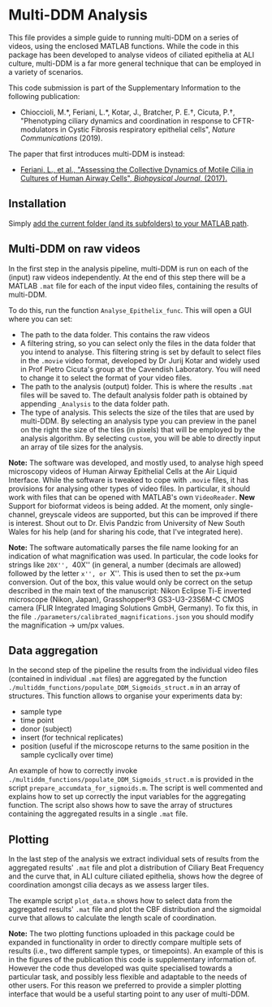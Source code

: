 # Multi-DDM Analysis

This file provides a simple guide to running multi-DDM on a series of videos, using the enclosed MATLAB functions. While the code in this package has been developed to analyse videos of ciliated epithelia at ALI culture, multi-DDM is a far more general technique that can be employed in a variety of scenarios.

This code submission is part of the Supplementary Information to the following publication:

* Chioccioli, M.\*, Feriani, L.\*, Kotar, J., Bratcher, P. E.†, Cicuta, P.†,
"Phenotyping ciliary dynamics and coordination in response to CFTR-modulators in Cystic Fibrosis respiratory epithelial cells",
*Nature Communications* (2019).


The paper that first introduces multi-DDM is instead:

* [Feriani, L., et al.,
"Assessing the Collective Dynamics of Motile Cilia in Cultures of Human Airway Cells",
*Biohpysical Journal*, (2017).](https://doi.org/10.1016/j.bpj.2017.05.028)


## Installation

Simply [add the current folder (and its subfolders) to your MATLAB path](https://uk.mathworks.com/help/matlab/ref/addpath.html).

## Multi-DDM on raw videos

In the first step in the analysis pipeline, multi-DDM is run on each of the (input) raw videos independently. At the end of this step there will be a MATLAB `.mat` file for each of the input video files, containing the results of multi-DDM.

To do this, run the function `Analyse_Epithelix_func`. This will open a GUI where you can set:
* The path to the data folder. This contains the raw videos
* A filtering string, so you can select only the files in the data folder that you intend to analyse. This filtering string is set by default to select files in the `.movie` video format, developed by Dr Jurij Kotar and widely used in Prof Pietro Cicuta's group at the Cavendish Laboratory. You will need to change it to select the format of your video files.
* The path to the analysis (output) folder. This is where the results `.mat` files will be saved to. The default analysis folder path is obtained by appending `_Analysis` to the data folder path.
* The type of analysis. This selects the size of the tiles that are used by multi-DDM. By selecting an analysis type you can preview in the panel on the right the size of the tiles (in pixels) that will be employed by the analysis algorithm. By selecting `custom`, you will be able to directly input an array of tile sizes for the analysis.

**Note:**
The software was developed, and mostly used, to analyse high speed
microscopy videos of Human Airway Epithelial Cells at the Air Liquid Interface.
While the software is tweaked to cope with `.movie` files, it has provisions for analysing other types of video files. In particular, it should work with files that can be opened with MATLAB's own `VideoReader`.
**New** Support for bioformat videos is being added. At the moment, only single-channel, greyscale videos are supported, but this can be improved if there is interest. Shout out to Dr. Elvis Pandzic from University of New South Wales for his help (and for sharing his code, that I've integrated here). 

**Note:**
The software automatically parses the file name looking for an indication of what magnification was used. 
In particular, the code looks for strings like ``20X'', ``40X'' (in general, a number (decimals are allowed) followed by the letter ``x'', or ``X''.
This is used then to set the px->um conversion. Out of the box, this value would only be correct on the setup described in the main text of the manuscript: Nikon Eclipse Ti-E inverted microscope (Nikon, Japan), Grasshopper®3 GS3-U3-23S6M-C CMOS camera (FLIR Integrated Imaging Solutions GmbH, Germany). 
To fix this, in the file `./parameters/calibrated_magnifications.json` you should modify the magnification -> um/px values.


## Data aggregation

In the second step of the pipeline the results from the individual video files (contained in individual `.mat` files) are aggregated by the function `./multiddm_functions/populate_DDM_Sigmoids_struct.m` in an array of structures. This function allows to organise your experiments data by:
* sample type
* time point
* donor (subject)
* insert (for technical replicates)
* position (useful if the microscope returns to the same position in the sample cyclically over time)

An example of how to correctly invoke `./multiddm_functions/populate_DDM_Sigmoids_struct.m` is provided in the script `prepare_accumdata_for_sigmoids.m`. The script is well commented and explains how to set up correctly the input variables for the aggregating function. The script also shows how to save the array of structures containing the aggregated results in a single `.mat` file.


## Plotting

In the last step of the analysis we extract individual sets of results from the aggregated results' `.mat` file and plot a distribution of Ciliary Beat Frequency and the curve that, in ALI culture ciliated epithelia, shows how the degree of coordination amongst cilia decays as we assess larger tiles.

The example script `plot_data.m` shows how to select data from the aggregated results' `.mat` file and plot the CBF distribution and the sigmoidal curve that allows to calculate the length scale of coordination.

**Note:**
The two plotting functions uploaded in this package could be expanded in functionality in order to directly compare multiple sets of results (i.e., two different sample types, or timepoints).
An example of this is in the figures of the publication this code is supplementary information of.
However the code thus developed was quite specialised towards a particular
task, and possibly less flexible and adaptable to the needs of other users. For this reason we preferred to provide a simpler plotting interface that would be a useful starting point to any user of multi-DDM.
